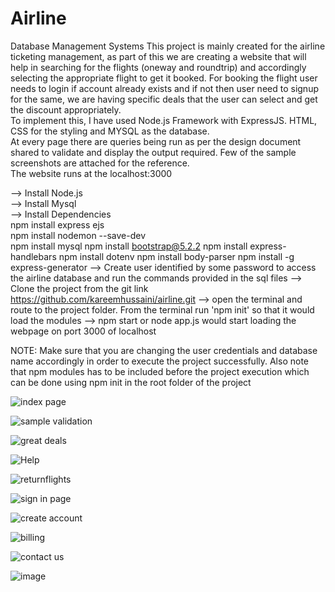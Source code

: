 # Airline
Database Management Systems 
This project is mainly created for the airline ticketing management, as part of this we are creating a website that will help in searching for the flights (oneway and roundtrip) and accordingly selecting the appropriate flight to get it booked. For booking the flight user needs to login if account already exists and if not then user need to signup for the same, we are having specific deals that the user can select and get the discount appropriately.<br/>
To implement this, I have used Node.js Framework with ExpressJS. HTML, CSS for the styling and MYSQL as the database.<br/>
At every page there are queries being run as per the design document shared to validate and display the output required. Few of the sample screenshots are attached for the reference.<br/>
The website runs at the localhost:3000 <br/>

--> Install Node.js<br/>
--> Install Mysql<br/>
--> Install Dependencies<br/>
npm install express ejs<br/>
npm install nodemon --save-dev<br/>
npm install mysql
npm install bootstrap@5.2.2
npm install express-handlebars
npm install dotenv
npm install body-parser
npm install -g express-generator
--> Create user identified by some password to access the airline database and run the commands provided in the sql files
--> Clone the project from the git link https://github.com/kareemhussaini/airline.git
--> open the terminal and route to the project folder. From the terminal run 'npm init' so that it would load the modules
--> npm start or node app.js would start loading the webpage on port 3000 of localhost

NOTE: Make sure that you are changing the user credentials and database name accordingly in order to execute the project successfully. Also note that npm modules has to be included before the project execution which can be done using npm init in the root folder of the project
 
![index page](https://user-images.githubusercontent.com/36721989/203214946-8c47ed18-d979-4866-b7a3-2c307b328648.png)



![sample validation](https://user-images.githubusercontent.com/36721989/203214964-4c6e3689-8ffa-4682-8b13-4d2b64f7740e.png)



![great deals](https://user-images.githubusercontent.com/36721989/203215593-5a9f855a-994c-46c1-885d-6c6791b41692.png)


![Help](https://user-images.githubusercontent.com/36721989/203215835-68181dee-5c2b-4e2c-8180-582ed4e1b3ed.png)



![returnflights](https://user-images.githubusercontent.com/36721989/203215584-08fde405-9714-4d8b-8868-aeff7691e057.png)



![sign in page](https://user-images.githubusercontent.com/36721989/203215609-9361faf2-c24d-4760-ab7b-0702243c3773.png)



![create account](https://user-images.githubusercontent.com/36721989/203215634-b54534e0-256e-4e41-88dd-d01199523df2.png)



![billing](https://user-images.githubusercontent.com/36721989/203215666-0233668d-8d4a-4e87-ba30-28ef0693d6dc.png)



![contact us](https://user-images.githubusercontent.com/36721989/203215653-510c5b0c-82cd-46bc-a943-4cc51a9fdae9.png)



![image](https://user-images.githubusercontent.com/36721989/203216758-4e0c3cdb-871e-4c9e-b445-ad131a8983df.png)






